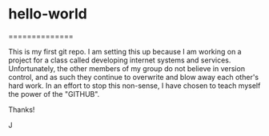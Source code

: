 # hello-world
==============

This is my first git repo. I am setting this up because I am working on a project for a class called developing internet systems and services. Unfortunately, the other members of my group do not believe in version control, and as such they continue to overwrite and blow away each other's hard work. In an effort to stop this non-sense, I have chosen to teach myself the power of the "GITHUB". 

Thanks! 

J
